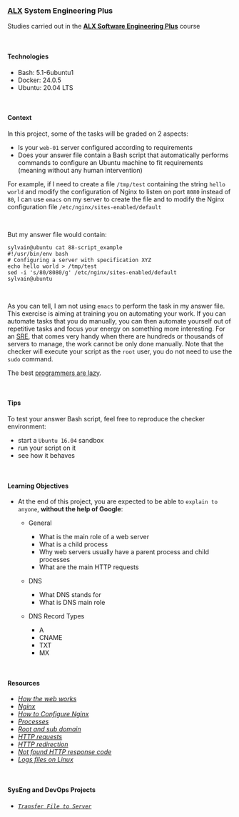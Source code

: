 ### [ALX](https://www.alxafrica.com/) System Engineering Plus

Studies carried out in the **[ALX Software Engineering Plus](https://www.alxafrica.com/software-engineering-plus/)** course

<br />

#### Technologies

* Bash:     5.1-6ubuntu1
* Docker:   24.0.5
* Ubuntu:   20.04 LTS

<br />

#### Context

In this project, some of the tasks will be graded on 2 aspects:

* Is your `web-01` server configured according to requirements
* Does your answer file contain a Bash script that automatically performs commands to configure an Ubuntu machine to fit requirements (meaning without any human intervention)

For example, if I need to create a file `/tmp/test` containing the string `hello world` and modify the configuration of Nginx to listen on port `8080` instead of `80`, I can use `emacs` on my server to create the file and to modify the Nginx configuration file `/etc/nginx/sites-enabled/default`

<br />

But my answer file would contain:

```
sylvain@ubuntu cat 88-script_example
#!/usr/bin/env bash
# Configuring a server with specification XYZ
echo hello world > /tmp/test
sed -i 's/80/8080/g' /etc/nginx/sites-enabled/default
sylvain@ubuntu
```

<br />

As you can tell, I am not using `emacs` to perform the task in my answer file. This exercise is aiming at training you on automating your work. If you can automate tasks that you do manually, you can then automate yourself out of repetitive tasks and focus your energy on something more interesting. For an [SRE](https://www.atlassian.com/incident-management/devops/sre), that comes very handy when there are hundreds or thousands of servers to manage, the work cannot be only done manually. Note that the checker will execute your script as the `root` user, you do not need to use the `sudo` command.

The best [programmers are lazy](https://www.techwell.com/techwell-insights/2013/12/why-best-programmers-are-lazy-and-act-dumb).

<br />

#### Tips

To test your answer Bash script, feel free to reproduce the checker environment:

* start a `Ubuntu 16.04` sandbox
* run your script on it
* see how it behaves

<br />

#### Learning Objectives

* At the end of this project, you are expected to be able to `explain to anyone`, **without the help of Google**:
    * General
        * What is the main role of a web server
        * What is a child process
        * Why web servers usually have a parent process and child processes
        * What are the main HTTP requests

    * DNS
        * What DNS stands for
        * What is DNS main role

    * DNS Record Types
        * A
        * CNAME
        * TXT
        * MX

<br />

#### Resources

* _[How the web works](https://developer.mozilla.org/en-US/docs/Learn/Getting_started_with_the_web/How_the_Web_works)_
* _[Nginx](https://en.wikipedia.org/wiki/Nginx)_
* _[How to Configure Nginx](https://www.digitalocean.com/community/tutorials/how-to-set-up-nginx-server-blocks-virtual-hosts-on-ubuntu-16-04)_
* _[Processes](https://www.gnu.org/software/libc/manual/html_node/Processes.html#Processes)_
* _[Root and sub domain](https://landingi.com/help/domains-vs-subdomains/)_
* _[HTTP requests](https://www.tutorialspoint.com/http/http_methods.htm)_
* _[HTTP redirection](https://moz.com/learn/seo/redirection)_
* _[Not found HTTP response code](https://en.wikipedia.org/wiki/HTTP_404)_
* _[Logs files on Linux](https://www.cyberciti.biz/faq/ubuntu-linux-gnome-system-log-viewer/)_

<br />

#### SysEng and DevOps Projects

* _[`Transfer File to Server`](0-transfer_file)_

<br />
